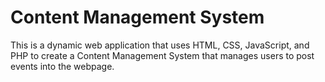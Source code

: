 # Content Management System
This is a dynamic web application that uses HTML, CSS, JavaScript, and PHP to create a Content Management System that manages users to post events into the webpage.
